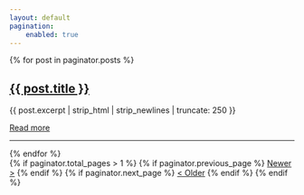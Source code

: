 ```yaml
---
layout: default
pagination:
    enabled: true
---
```

{% for post in paginator.posts %}
<section>
    <article>
        <h2>
            <a href="{{ post.url }}">{{ post.title }}</a>
        </h2>
        <div class="excerpt">
            <p>{{ post.excerpt | strip_html | strip_newlines | truncate: 250 }}</p>
        </div>
        <a href="{{ post.url }}">Read more</a>
    </article>
    <hr>
</section>
{% endfor %}
<div class="pagination">
{% if paginator.total_pages > 1 %}
    {% if paginator.previous_page %}
        <a href="{{ paginator.previous_page_path | prepend: site.baseurl }}" class="new">Newer ></a>
    {% endif %}
    {% if paginator.next_page %}
        <a href="{{ paginator.next_page_path | prepend: site.baseurl }}" class="old">< Older</a>
    {% endif %}
{% endif %}
</div>